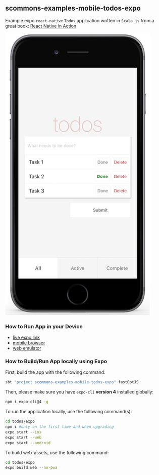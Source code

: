 
## scommons-examples-mobile-todos-expo

Example expo `react-native` `Todos` application written in `Scala.js`
from a great book: [React Native in Action](https://github.com/dabit3/react-native-in-action)

![TodoApp](../../docs/images/TodoApp.png)

### How to Run App in your Device

* [live expo link](https://expo.io/@viktorpodzigun/todo-app)
* [mobile browser](https://scommons.org/scommons-examples-mobile/todos.html)
* [web emulator](https://scommons.org/scommons-examples-mobile/todos.browser.html)

### How to Build/Run App locally using Expo

First, build the app with the following command:
```bash
sbt "project scommons-examples-mobile-todos-expo" fastOptJS
```

Then, please make sure you have `expo-cli` **version 4** installed
globally:
```bash
npm i expo-cli@4 -g
```

To run the application locally, use the following command(s):
```bash
cd todos/expo
npm i #only on the first time and when upgrading
expo start --ios
expo start --web
expo start --android
```

To build web-assets, use the following command:
```bash
cd todos/expo
expo build:web --no-pwa
```
